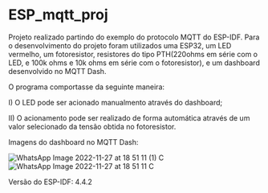 # ESP_mqtt_proj

Projeto realizado partindo do exemplo do protocolo MQTT do ESP-IDF. Para o desenvolvimento do projeto foram utilizados uma ESP32, um LED vermelho, um fotoresistor, resistores do tipo PTH(220ohms em série com o LED, e 100k ohms e 10k ohms em série com o fotoresistor), e um dashboard desenvolvido no MQTT Dash. 

O programa comportasse da seguinte maneira:

I) O LED pode ser acionado manualmento através do dashboard;

II) O acionamento pode ser realizado de forma automática através de um valor selecionado da tensão obtida no fotoresistor. 

Imagens do dashboard no MQTT Dash:

![WhatsApp Image 2022-11-27 at 18 51 11 (1) C](https://user-images.githubusercontent.com/89278224/204162047-436e944b-ae3f-48a8-ac33-7598645da3f4.jpg)
![WhatsApp Image 2022-11-27 at 18 51 11 C](https://user-images.githubusercontent.com/89278224/204162054-8b11f6b9-4846-4dad-ad5f-e64d4427d79d.jpg)


Versão do ESP-IDF: 4.4.2

